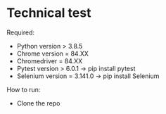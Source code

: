 # Technical test

Required:
- Python version      > 3.8.5
- Chrome version      = 84.XX
- Chromedriver        = 84.XX
- Pytest version      > 6.0.1     -> pip install pytest
- Selenium version    = 3.141.0   -> pip install Selenium

How to run:
- Clone the repo
